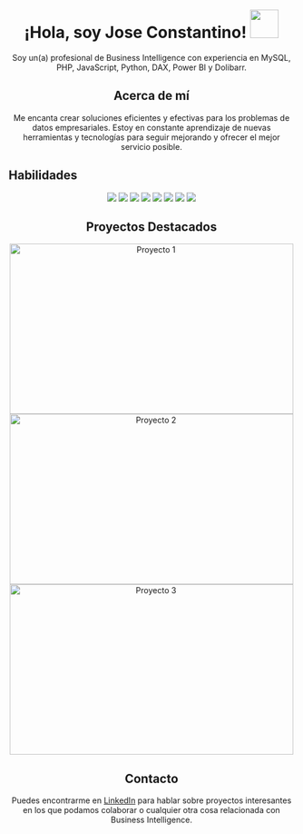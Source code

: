 <!-- Saludo -->
<h1 align="center">
  ¡Hola, soy Jose Constantino! <img src="https://media.giphy.com/media/5HyXGsoFzXWPKFx07j/giphy.gif" width="50px">
</h1>

<p align="center">Soy un(a) profesional de Business Intelligence con experiencia en MySQL, PHP, JavaScript, Python, DAX, Power BI y Dolibarr.</p>

<h2 align="center">Acerca de mí</h2>
<p align="center">Me encanta crear soluciones eficientes y efectivas para los problemas de datos empresariales. Estoy en constante aprendizaje de nuevas herramientas y tecnologías para seguir mejorando y ofrecer el mejor servicio posible.</p>

<!-- Habilidades -->
## Habilidades
<p align="center">
  <img src="https://img.shields.io/badge/Business%20Intelligence%20-%23F37626.svg?&style=for-the-badge&logo=BusinessIntelligence&logoColor=white"/>
  <img src="https://img.shields.io/badge/MySQL-%2300f.svg?&style=for-the-badge&logo=mysql&logoColor=white"/>
  <img src="https://img.shields.io/badge/PHP-%23777BB4.svg?&style=for-the-badge&logo=php&logoColor=white"/>
  <img src="https://img.shields.io/badge/JavaScript-%23323330.svg?&style=for-the-badge&logo=javascript&logoColor=%23F7DF1E"/>
  <img src="https://img.shields.io/badge/Python-%2314354C.svg?&style=for-the-badge&logo=python&logoColor=white"/>
  <img src="https://img.shields.io/badge/DAX-%230076D6.svg?&style=for-the-badge&logo=DAX&logoColor=white"/>
  <img src="https://img.shields.io/badge/Power%20BI-%23F2C811.svg?&style=for-the-badge&logo=PowerBI&logoColor=white"/>
  <img src="https://img.shields.io/badge/Dolibarr-%238B8B8B.svg?&style=for-the-badge&logo=Dolibarr&logoColor=white"/>
</p>

<h2 align="center">Proyectos Destacados</h2>
<div align="center">
  <a href="Enlace al proyecto 1">
    <img src="ruta/a/la/imagen/proyecto1.jpg" alt="Proyecto 1" width="500" height="300">
  </a>
  <br>
  <a href="Enlace al proyecto 2">
    <img src="ruta/a/la/imagen/proyecto2.jpg" alt="Proyecto 2" width="500" height="300">
  </a>
  <br>
  <a href="Enlace al proyecto 3">
    <img src="ruta/a/la/imagen/proyecto3.jpg" alt="Proyecto 3" width="500" height="300">
  </a>
</div>


<h2 align="center">Contacto</h2>
<p align="center">Puedes encontrarme en <a href="Enlace a tu perfil de LinkedIn">LinkedIn</a> para hablar sobre proyectos interesantes en los que podamos colaborar o cualquier otra cosa relacionada con Business Intelligence.</p>

